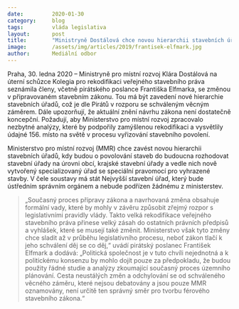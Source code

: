 ```yaml
---
date:         2020-01-30
category:     blog
tags:         vláda legislativa
layout:       post
title:        "Ministryně Dostálová chce novou hierarchii stavebních úřadů, Piráti varují před nekoncepčností a rozporem s již schváleným záměrem"
image:        /assets/img/articles/2019/frantisek-elfmark.jpg
author:       Mediální odbor
---
```




Praha, 30. ledna 2020 – Ministryně pro místní rozvoj Klára Dostálová na úterní schůzce Kolegia pro rekodifikaci veřejného stavebního práva seznámila členy, včetně pirátského poslance Františka Elfmarka, se změnou v připravovaném stavebním zákonu. Tou má být zavedení nové hierarchie stavebních úřadů, což je dle Pirátů v rozporu se schváleným věcným záměrem. Dále upozorňují, že aktuální znění návrhu zákona není dostatečně koncepční. Požadují, aby Ministerstvo pro místní rozvoj zpracovalo nezbytné analýzy, které by podpořily zamýšlenou rekodifikaci a vysvětlily údajné 156. místo na světě v procesu vyřizování stavebního povolení.

Ministerstvo pro místní rozvoj (MMR) chce zavést novou hierarchii stavebních úřadů, kdy budou o povolování staveb do budoucna rozhodovat stavební úřady na úrovni obcí, krajské stavební úřady a vedle nich nově vytvořený specializovaný úřad se speciální pravomocí pro vyhrazené stavby. V čele soustavy má stát Nejvyšší stavební úřad, který bude ústředním správním orgánem a nebude podřízen žádnému z ministerstev.

> „Současný proces přípravy zákona a navrhovaná změna obsahuje formální vady, které by mohly v závěru způsobit zřejmý rozpor s legislativními pravidly vlády. Takto velká rekodifikace veřejného stavebního práva přinese velký zásah do ostatních právních předpisů a vyhlášek, které se musejí také změnit. Ministerstvo však tyto změny chce sladit až v průběhu legislativního procesu, neboť zákon tlačí k jeho schválení děj se co děj,“ uvádí pirátský poslanec František Elfmark a dodává: „Politická společnost je v tuto chvíli nejednotná a k politickému konsenzu by mohlo dojít pouze za předpokladu, že budou použity řádné studie a analýzy zkoumající současný proces územního plánování. Cesta neustálých změn a odchylování se od schváleného věcného záměru, které nejsou debatovány a jsou pouze MMR oznamovány, není určitě ten správný směr pro tvorbu férového stavebního zákona.“
